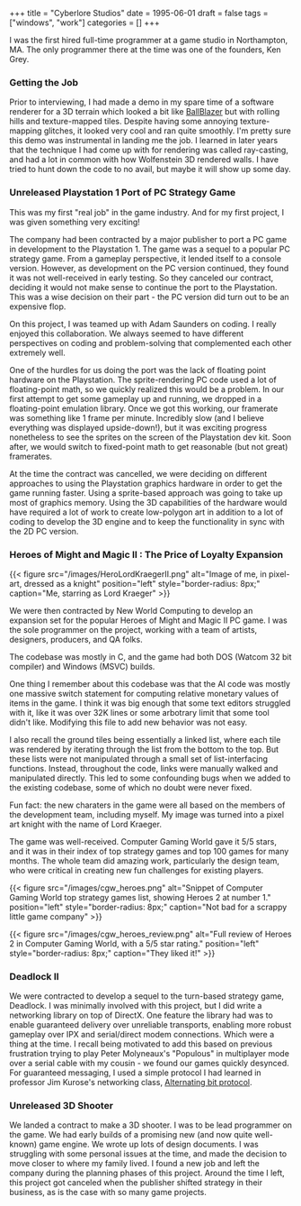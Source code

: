 +++
title = "Cyberlore Studios"
date = 1995-06-01
draft = false
tags = ["windows", "work"]
categories = []
+++

I was the first hired full-time programmer at a game studio in Northampton, MA. The only programmer there at the time was one of the founders, Ken Grey.

### Getting the Job

Prior to interviewing, I had made a demo in my spare time of a software renderer for a 3D terrain which looked a bit like [BallBlazer](https://en.wikipedia.org/wiki/Ballblazer) but with rolling hills and texture-mapped tiles. Despite having some annoying texture-mapping glitches, it looked very cool and ran quite smoothly. I'm pretty sure this demo was instrumental in landing me the job. I learned in later years that the technique I had come up with for rendering was called ray-casting, and had a lot in common with how Wolfenstein 3D rendered walls. I have tried to hunt down the code to no avail, but maybe it will show up some day.

### Unreleased Playstation 1 Port of PC Strategy Game

This was my first "real job" in the game industry. And for my first project, I was given something very exciting!

The company had been contracted by a major publisher to port a PC game in development to the Playstation 1. The game was a sequel to a popular PC strategy game. From a gameplay perspective, it lended itself to a console version. However, as development on the PC version continued, they found it was not well-received in early testing. So they canceled our contract, deciding it would not make sense to continue the port to the Playstation. This was a wise decision on their part - the PC version did turn out to be an expensive flop.

On this project, I was teamed up with Adam Saunders on coding. I really enjoyed this collaboration. We always seemed to have different perspectives on coding and problem-solving that complemented each other extremely well.

One of the hurdles for us doing the port was the lack of floating point hardware on the Playstation. The sprite-rendering PC code used a lot of floating-point math, so we quickly realized this would be a problem. In our first attempt to get some gameplay up and running, we dropped in a floating-point emulation library. Once we got this working, our framerate was something like 1 frame per minute. Incredibly slow (and I believe everything was displayed upside-down!), but it was exciting progress nonetheless to see the sprites on the screen of the Playstation dev kit. Soon after, we would switch to fixed-point math to get reasonable (but not great) framerates.

At the time the contract was cancelled, we were deciding on different approaches to using the Playstation graphics hardware in order to get the game running faster. Using a sprite-based approach was going to take up most of graphics memory. Using the 3D capabilities of the hardware would have required a lot of work to create low-polygon art in addition to a lot of coding to develop the 3D engine and to keep the functionality in sync with the 2D PC version.

### Heroes of Might and Magic II : The Price of Loyalty Expansion

{{< figure src="/images/HeroLordKraegerII.png" alt="Image of me, in pixel-art, dressed as a knight" position="left" style="border-radius: 8px;" caption="Me, starring as Lord Kraeger" >}}

We were then contracted by New World Computing to develop an expansion set for the popular Heroes of Might and Magic II PC game. I was the sole programmer on the project, working with a team of artists, designers, producers, and QA folks.

The codebase was mostly in C, and the game had both DOS (Watcom 32 bit compiler) and Windows (MSVC) builds.

One thing I remember about this codebase was that the AI code was mostly one massive switch statement for computing relative monetary values of items in the game. I think it was big enough that some text editors struggled with it, like it was over 32K lines or some arbotrary limit that some tool didn't like. Modifying this file to add new behavior was not easy.

I also recall the ground tiles being essentially a linked list, where each tile was rendered by iterating through the list from the bottom to the top. But these lists were not manipulated through a small set of list-interfacing functions. Instead, throughout the code, links were manually walked and manipulated directly. This led to some confounding bugs when we added to the existing codebase, some of which no doubt were never fixed.

Fun fact: the new charaters in the game were all based on the members of the development team, including myself. My image was turned into a pixel art knight with the name of Lord Kraeger.

The game was well-received. Computer Gaming World gave it 5/5 stars, and it was in their index of top strategy games and top 100 games for many months. The whole team did amazing work, particularly the design team, who were critical in creating new fun challenges for existing players.

{{< figure src="/images/cgw_heroes.png" alt="Snippet of Computer Gaming World top strategy games list, showing Heroes 2 at number 1." position="left" style="border-radius: 8px;" caption="Not bad for a scrappy little game company" >}}

{{< figure src="/images/cgw_heroes_review.png" alt="Full review of Heroes 2 in Computer Gaming World, with a 5/5 star rating." position="left" style="border-radius: 8px;" caption="They liked it!" >}}

### Deadlock II

We were contracted to develop a sequel to the turn-based strategy game, Deadlock. I was minimally involved with this project, but I did write a networking library on top of DirectX. One feature the library had was to enable guaranteed delivery over unreliable transports, enabling more robust gameplay over IPX and serial/direct modem connections. Which were a thing at the time. I recall being motivated to add this based on previous frustration trying to play Peter Molyneaux's "Populous" in multiplayer mode over a serial cable with my cousin - we found our games quickly desynced. For guaranteed messaging, I used a simple protocol I had learned in professor Jim Kurose's networking class, [Alternating bit protocol](https://en.wikipedia.org/wiki/Alternating_bit_protocol).

### Unreleased 3D Shooter

We landed a contract to make a 3D shooter. I was to be lead programmer on the game. We had early builds of a promising new (and now quite well-known) game engine. We wrote up lots of design documents. I was struggling with some personal issues at the time, and made the decision to move closer to where my family lived. I found a new job and left the company during the planning phases of this project. Around the time I left, this project got canceled when the publisher shifted strategy in their business, as is the case with so many game projects.
